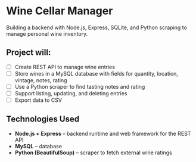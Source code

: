 # Wine Cellar Manager

Building a backend with Node.js, Express, SQLite, and Python scraping to manage personal wine inventory.

## Project will:
- [ ] Create REST API to manage wine entries  
- [ ] Store wines in a MySQL database with fields for quantity, location, vintage, notes, rating  
- [ ] Use a Python scraper to find tasting notes and rating
- [ ] Support listing, updating, and deleting entries   
- [ ] Export data to CSV  

## Technologies Used
- **Node.js + Express** – backend runtime and web framework for the REST API  
- **MySQL** – database
- **Python (BeautifulSoup)** – scraper to fetch external wine ratings  
